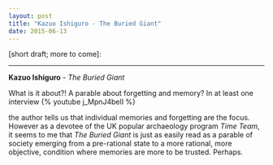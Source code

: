 ```yaml
---
layout: post
title: "Kazuo Ishiguro - The Buried Giant"
date: 2015-06-13
---
```


[short draft; more to come]:

***
<b>Kazuo Ishiguro</b> - _The Buried Giant_

What is it about?!  A parable about forgetting and memory?  In at least one interview {% youtube j_MpnJ4belI %}


the author tells us that individual memories and forgetting are the focus. However as a devotee of the UK popular archaeology program _Time Team_, it seems to me that _The Buried Giant_ is just as easily read as a parable of society emerging from a pre-rational state to a more rational, more objective, condition where memories are more to be trusted.  Perhaps.
